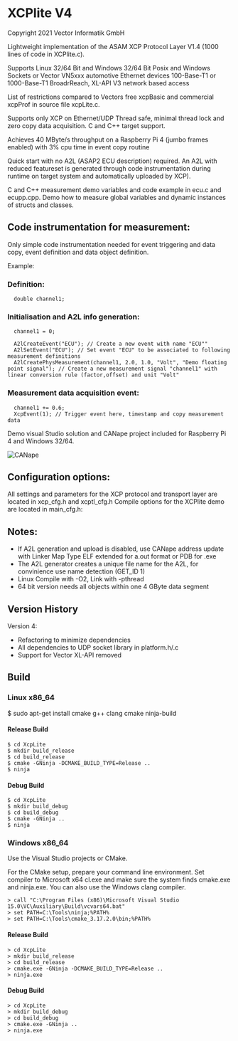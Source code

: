 
# XCPlite V4

Copyright 2021 Vector Informatik GmbH

Lightweight implementation of the ASAM XCP Protocol Layer V1.4 (1000 lines of code in XCPlite.c).

Supports Linux 32/64 Bit and Windows 32/64 Bit
Posix and Windows Sockets or Vector VN5xxx automotive Ethernet devices
100-Base-T1 or 1000-Base-T1 BroadrReach, XL-API V3 network based access

List of restrictions compared to Vectors free xcpBasic and commercial xcpProf in source file xcpLite.c.

Supports only XCP on Ethernet/UDP
Thread safe, minimal thread lock and zero copy data acquisition.
C and C++ target support.

Achieves 40 MByte/s throughput on a Raspberry Pi 4 (jumbo frames enabled) with 3% cpu time in event copy routine

Quick start with no A2L (ASAP2 ECU description) required.
An A2L with reduced featureset is generated through code instrumentation during runtime on target system
and automatically uploaded by XCP).

C and C++ measurement demo variables and code example in ecu.c and ecupp.cpp.
Demo how to measure global variables and dynamic instances of structs and classes.


## Code instrumentation for measurement:

Only simple code instrumentation needed for event triggering and data copy, event definition and data object definition.

Example:

### Definition:
```
  double channel1;
```

### Initialisation and A2L info generation:

```
  channel1 = 0;

  A2lCreateEvent("ECU"); // Create a new event with name "ECU""
  A2lSetEvent("ECU"); // Set event "ECU" to be associated to following measurement definitions
  A2lCreatePhysMeasurement(channel1, 2.0, 1.0, "Volt", "Demo floating point signal"); // Create a new measurement signal "channel1" with linear conversion rule (factor,offset) and unit "Volt"
```


### Measurement data acquisition event:

```
  channel1 += 0.6;
  XcpEvent(1); // Trigger event here, timestamp and copy measurement data
```

Demo visual Studio solution and CANape project included for Raspberry Pi 4 and Windows 32/64.

![CANape](Screenshot.png)




## Configuration options:

All settings and parameters for the XCP protocol and transport layer are located in xcp_cfg.h and xcptl_cfg.h
Compile options for the XCPlite demo are located in main_cfg.h:

## Notes:
- If A2L generation and upload is disabled, use CANape address update with Linker Map Type ELF extended for a.out format or PDB for .exe
- The A2L generator creates a unique file name for the A2L, for convinience use name detection (GET_ID 1)
- Linux Compile with -O2, Link with -pthread
- 64 bit version needs all objects within one 4 GByte data segment

## Version History
Version 4:
- Refactoring to minimize dependencies
- All dependencies to UDP socket library in platform.h/.c
- Support for Vector XL-API removed

## Build

### Linux x86_64

$ sudo apt-get install cmake g++ clang cmake ninja-build

#### Release Build
```
$ cd XcpLite
$ mkdir build_release
$ cd build_release
$ cmake -GNinja -DCMAKE_BUILD_TYPE=Release ..
$ ninja
```

#### Debug Build
```
$ cd XcpLite
$ mkdir build_debug
$ cd build_debug
$ cmake -GNinja ..
$ ninja
```
### Windows x86_64

Use the Visual Studio projects or CMake.

For the CMake setup, prepare your command line environment.
Set compiler to Microsoft x64 cl.exe and make sure the system finds cmake.exe and ninja.exe.
You can also use the Windows clang compiler.
```
> call "C:\Program Files (x86)\Microsoft Visual Studio 15.0\VC\Auxiliary\Build\vcvars64.bat"
> set PATH=C:\Tools\ninja;%PATH%
> set PATH=C:\Tools\cmake_3.17.2.0\bin;%PATH%
```
#### Release Build
```
> cd XcpLite
> mkdir build_release
> cd build_release
> cmake.exe -GNinja -DCMAKE_BUILD_TYPE=Release ..
> ninja.exe
```
#### Debug Build
```
> cd XcpLite
> mkdir build_debug
> cd build_debug
> cmake.exe -GNinja ..
> ninja.exe
```
